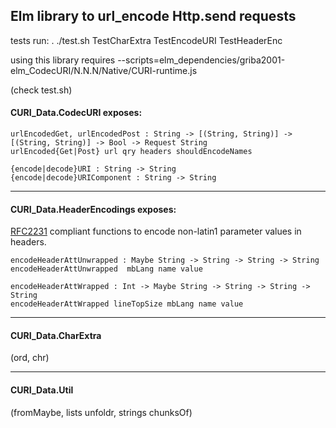 ## Elm library to url_encode Http.send requests

tests run: . ./test.sh TestCharExtra TestEncodeURI TestHeaderEnc

using this library requires 
   --scripts=elm_dependencies/griba2001-elm_CodecURI/N.N.N/Native/CURI-runtime.js 

(check test.sh)

#### CURI_Data.CodecURI exposes:

````
urlEncodedGet, urlEncodedPost : String -> [(String, String)] -> [(String, String)] -> Bool -> Request String
urlEncoded{Get|Post} url qry headers shouldEncodeNames

{encode|decode}URI : String -> String
{encode|decode}URIComponent : String -> String
````
------------------

#### CURI_Data.HeaderEncodings exposes:

[RFC2231](https://tools.ietf.org/html/rfc2231) compliant functions to encode non-latin1 parameter values in headers. 

````
encodeHeaderAttUnwrapped : Maybe String -> String -> String -> String
encodeHeaderAttUnwrapped  mbLang name value

encodeHeaderAttWrapped : Int -> Maybe String -> String -> String -> String        
encodeHeaderAttWrapped lineTopSize mbLang name value
````
------------------

#### CURI_Data.CharExtra 

(ord, chr)

------------------

#### CURI_Data.Util 

(fromMaybe, lists unfoldr, strings chunksOf)


